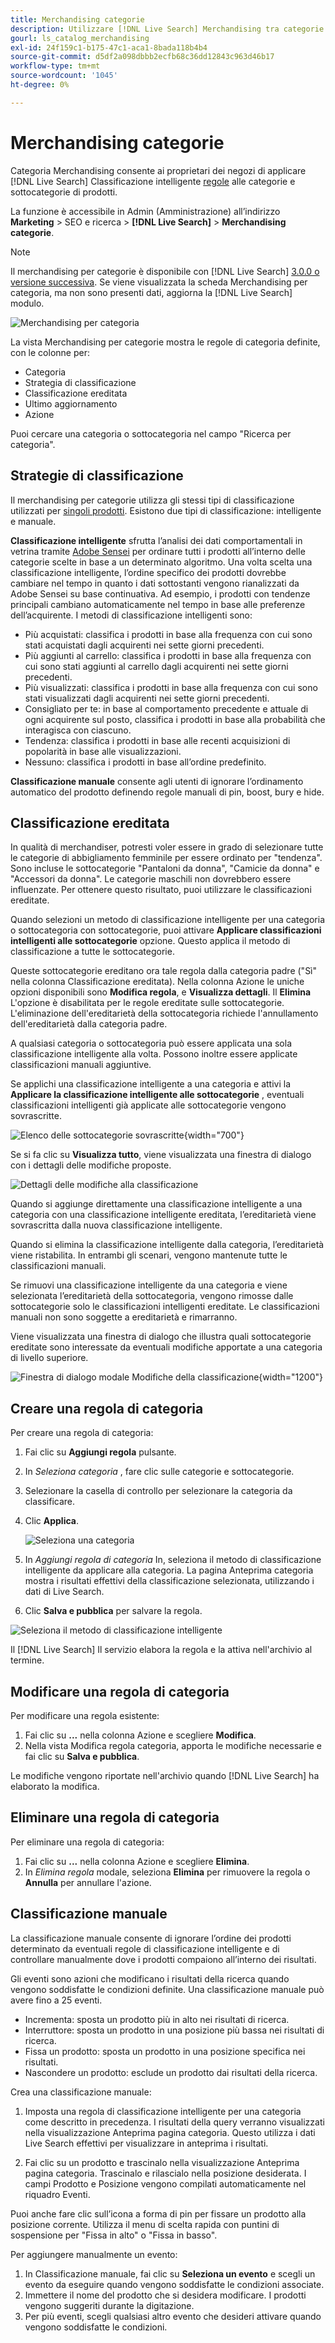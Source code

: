 ```yaml
---
title: Merchandising categorie
description: Utilizzare [!DNL Live Search] Merchandising tra categorie per un’esperienza di acquisto più rapida.
gourl: ls_catalog_merchandising
exl-id: 24f159c1-b175-47c1-aca1-8bada118b4b4
source-git-commit: d5df2a098dbbb2ecfb68c36dd12843c963d46b17
workflow-type: tm+mt
source-wordcount: '1045'
ht-degree: 0%

---
```


# Merchandising categorie

Categoria Merchandising consente ai proprietari dei negozi di applicare [!DNL Live Search] Classificazione intelligente [regole](rules.md) alle categorie e sottocategorie di prodotti.

La funzione è accessibile in Admin (Amministrazione) all’indirizzo **Marketing** > SEO e ricerca > **[!DNL Live Search]** > **Merchandising categorie**.

>[!NOTE]
>
>Il merchandising per categorie è disponibile con [!DNL Live Search] [3.0.0 o versione successiva](release-notes.md). Se viene visualizzata la scheda Merchandising per categoria, ma non sono presenti dati, aggiorna la [!DNL Live Search] modulo.

![Merchandising per categoria](assets/category_workspace.png)

La vista Merchandising per categorie mostra le regole di categoria definite, con le colonne per:

* Categoria
* Strategia di classificazione
* Classificazione ereditata
* Ultimo aggiornamento
* Azione

Puoi cercare una categoria o sottocategoria nel campo &quot;Ricerca per categoria&quot;.

## Strategie di classificazione

Il merchandising per categorie utilizza gli stessi tipi di classificazione utilizzati per [singoli prodotti](rules-workspace.md).
Esistono due tipi di classificazione: intelligente e manuale.

**Classificazione intelligente** sfrutta l’analisi dei dati comportamentali in vetrina tramite [Adobe Sensei](https://www.adobe.com/sensei.html) per ordinare tutti i prodotti all’interno delle categorie scelte in base a un determinato algoritmo. Una volta scelta una classificazione intelligente, l’ordine specifico dei prodotti dovrebbe cambiare nel tempo in quanto i dati sottostanti vengono rianalizzati da Adobe Sensei su base continuativa. Ad esempio, i prodotti con tendenze principali cambiano automaticamente nel tempo in base alle preferenze dell’acquirente.
I metodi di classificazione intelligenti sono:

* Più acquistati: classifica i prodotti in base alla frequenza con cui sono stati acquistati dagli acquirenti nei sette giorni precedenti.
* Più aggiunti al carrello: classifica i prodotti in base alla frequenza con cui sono stati aggiunti al carrello dagli acquirenti nei sette giorni precedenti.
* Più visualizzati: classifica i prodotti in base alla frequenza con cui sono stati visualizzati dagli acquirenti nei sette giorni precedenti.
* Consigliato per te: in base al comportamento precedente e attuale di ogni acquirente sul posto, classifica i prodotti in base alla probabilità che interagisca con ciascuno.
* Tendenza: classifica i prodotti in base alle recenti acquisizioni di popolarità in base alle visualizzazioni.
* Nessuno: classifica i prodotti in base all’ordine predefinito.

**Classificazione manuale** consente agli utenti di ignorare l’ordinamento automatico del prodotto definendo regole manuali di pin, boost, bury e hide.

## Classificazione ereditata

In qualità di merchandiser, potresti voler essere in grado di selezionare tutte le categorie di abbigliamento femminile per essere ordinato per &quot;tendenza&quot;. Sono incluse le sottocategorie &quot;Pantaloni da donna&quot;, &quot;Camicie da donna&quot; e &quot;Accessori da donna&quot;. Le categorie maschili non dovrebbero essere influenzate. Per ottenere questo risultato, puoi utilizzare le classificazioni ereditate.

Quando selezioni un metodo di classificazione intelligente per una categoria o sottocategoria con sottocategorie, puoi attivare **Applicare classificazioni intelligenti alle sottocategorie** opzione. Questo applica il metodo di classificazione a tutte le sottocategorie.

Queste sottocategorie ereditano ora tale regola dalla categoria padre (&quot;Sì&quot; nella colonna Classificazione ereditata). Nella colonna Azione le uniche opzioni disponibili sono **Modifica regola**, e **Visualizza dettagli**. Il **Elimina** L&#39;opzione è disabilitata per le regole ereditate sulle sottocategorie. L&#39;eliminazione dell&#39;ereditarietà della sottocategoria richiede l&#39;annullamento dell&#39;ereditarietà dalla categoria padre.

A qualsiasi categoria o sottocategoria può essere applicata una sola classificazione intelligente alla volta. Possono inoltre essere applicate classificazioni manuali aggiuntive.

Se applichi una classificazione intelligente a una categoria e attivi la **Applicare la classificazione intelligente alle sottocategorie** , eventuali classificazioni intelligenti già applicate alle sottocategorie vengono sovrascritte.

![Elenco delle sottocategorie sovrascritte](assets/category_overwite_subs.png){width="700"}

Se si fa clic su **Visualizza tutto**, viene visualizzata una finestra di dialogo con i dettagli delle modifiche proposte.

![Dettagli delle modifiche alla classificazione](assets/category_overwrite.png)

Quando si aggiunge direttamente una classificazione intelligente a una categoria con una classificazione intelligente ereditata, l’ereditarietà viene sovrascritta dalla nuova classificazione intelligente.

Quando si elimina la classificazione intelligente dalla categoria, l’ereditarietà viene ristabilita.
In entrambi gli scenari, vengono mantenute tutte le classificazioni manuali.

Se rimuovi una classificazione intelligente da una categoria e viene selezionata l’ereditarietà della sottocategoria, vengono rimosse dalle sottocategorie solo le classificazioni intelligenti ereditate. Le classificazioni manuali non sono soggette a ereditarietà e rimarranno.

Viene visualizzata una finestra di dialogo che illustra quali sottocategorie ereditate sono interessate da eventuali modifiche apportate a una categoria di livello superiore.

![Finestra di dialogo modale Modifiche della classificazione](assets/category_overwrite_modal.png){width="1200"}

## Creare una regola di categoria

Per creare una regola di categoria:

1. Fai clic su **Aggiungi regola** pulsante.
1. In _Seleziona categoria_ , fare clic sulle categorie e sottocategorie.
1. Selezionare la casella di controllo per selezionare la categoria da classificare.
1. Clic **Applica**.

   ![Seleziona una categoria](assets/category_select.png)

1. In _Aggiungi regola di categoria_ In, seleziona il metodo di classificazione intelligente da applicare alla categoria.
La pagina Anteprima categoria mostra i risultati effettivi della classificazione selezionata, utilizzando i dati di Live Search.
1. Clic **Salva e pubblica** per salvare la regola.

![Seleziona il metodo di classificazione intelligente](assets/category_ranking.png)

Il [!DNL Live Search] Il servizio elabora la regola e la attiva nell&#39;archivio al termine.

## Modificare una regola di categoria

Per modificare una regola esistente:

1. Fai clic su **...** nella colonna Azione e scegliere **Modifica**.
1. Nella vista Modifica regola categoria, apporta le modifiche necessarie e fai clic su **Salva e pubblica**.

Le modifiche vengono riportate nell&#39;archivio quando [!DNL Live Search] ha elaborato la modifica.

## Eliminare una regola di categoria

Per eliminare una regola di categoria:

1. Fai clic su **...** nella colonna Azione e scegliere **Elimina**.
1. In _Elimina regola_ modale, seleziona **Elimina** per rimuovere la regola o **Annulla** per annullare l&#39;azione.

## Classificazione manuale

La classificazione manuale consente di ignorare l’ordine dei prodotti determinato da eventuali regole di classificazione intelligente e di controllare manualmente dove i prodotti compaiono all’interno dei risultati.

Gli eventi sono azioni che modificano i risultati della ricerca quando vengono soddisfatte le condizioni definite. Una classificazione manuale può avere fino a 25 eventi.

* Incrementa: sposta un prodotto più in alto nei risultati di ricerca.
* Interruttore: sposta un prodotto in una posizione più bassa nei risultati di ricerca.
* Fissa un prodotto: sposta un prodotto in una posizione specifica nei risultati.
* Nascondere un prodotto: esclude un prodotto dai risultati della ricerca.

Crea una classificazione manuale:

1. Imposta una regola di classificazione intelligente per una categoria come descritto in precedenza. I risultati della query verranno visualizzati nella visualizzazione Anteprima pagina categoria. Questo utilizza i dati Live Search effettivi per visualizzare in anteprima i risultati.

1. Fai clic su un prodotto e trascinalo nella visualizzazione Anteprima pagina categoria. Trascinalo e rilascialo nella posizione desiderata. I campi Prodotto e Posizione vengono compilati automaticamente nel riquadro Eventi.

Puoi anche fare clic sull’icona a forma di pin per fissare un prodotto alla posizione corrente. Utilizza il menu di scelta rapida con puntini di sospensione per &quot;Fissa in alto&quot; o &quot;Fissa in basso&quot;.

Per aggiungere manualmente un evento:

1. In Classificazione manuale, fai clic su **Seleziona un evento** e scegli un evento da eseguire quando vengono soddisfatte le condizioni associate.
1. Immettere il nome del prodotto che si desidera modificare. I prodotti vengono suggeriti durante la digitazione.
1. Per più eventi, scegli qualsiasi altro evento che desideri attivare quando vengono soddisfatte le condizioni.
